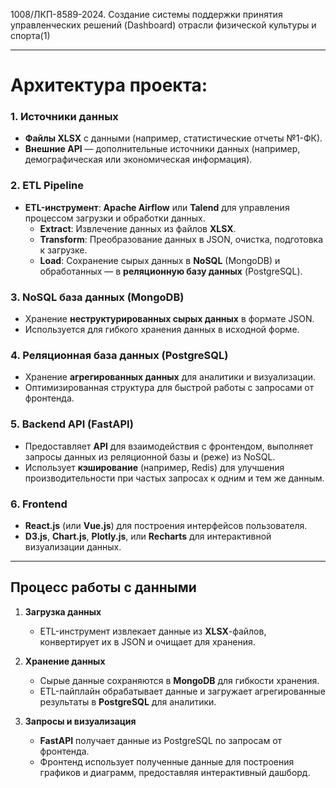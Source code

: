 1008/ЛКП-8589-2024. Создание системы поддержки принятия управленческих решений (Dashboard) отрасли физической культуры и спорта(1)

---

# Архитектура проекта:

### 1. **Источники данных**
   - **Файлы XLSX** с данными (например, статистические отчеты №1-ФК).
   - **Внешние API** — дополнительные источники данных (например, демографическая или экономическая информация).

### 2. **ETL Pipeline**
   - **ETL-инструмент**: **Apache Airflow** или **Talend** для управления процессом загрузки и обработки данных.
     - **Extract**: Извлечение данных из файлов **XLSX**.
     - **Transform**: Преобразование данных в JSON, очистка, подготовка к загрузке.
     - **Load**: Сохранение сырых данных в **NoSQL** (MongoDB) и обработанных — в **реляционную базу данных** (PostgreSQL).

### 3. **NoSQL база данных (MongoDB)**
   - Хранение **неструктурированных сырых данных** в формате JSON.
   - Используется для гибкого хранения данных в исходной форме.

### 4. **Реляционная база данных (PostgreSQL)**
   - Хранение **агрегированных данных** для аналитики и визуализации.
   - Оптимизированная структура для быстрой работы с запросами от фронтенда.

### 5. **Backend API (FastAPI)**
   - Предоставляет **API** для взаимодействия с фронтендом, выполняет запросы данных из реляционной базы и (реже) из NoSQL.
   - Использует **кэширование** (например, Redis) для улучшения производительности при частых запросах к одним и тем же данным.

### 6. **Frontend**
   - **React.js** (или **Vue.js**) для построения интерфейсов пользователя.
   - **D3.js**, **Chart.js**, **Plotly.js**, или **Recharts** для интерактивной визуализации данных.

---

## Процесс работы с данными

1. **Загрузка данных**
   - ETL-инструмент извлекает данные из **XLSX**-файлов, конвертирует их в JSON и очищает для хранения.

2. **Хранение данных**
   - Сырые данные сохраняются в **MongoDB** для гибкости хранения.
   - ETL-пайплайн обрабатывает данные и загружает агрегированные результаты в **PostgreSQL** для аналитики.

3. **Запросы и визуализация**
   - **FastAPI** получает данные из PostgreSQL по запросам от фронтенда.
   - Фронтенд использует полученные данные для построения графиков и диаграмм, предоставляя интерактивный дашборд.

